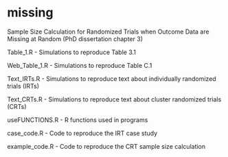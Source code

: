 # missing
Sample Size Calculation for Randomized Trials when Outcome Data are Missing at Random (PhD dissertation chapter 3)

Table_1.R - Simulations to reproduce Table 3.1

Web_Table_1.R - Simulations to reproduce Table C.1

Text_IRTs.R - Simulations to reproduce text about individually randomized trials (IRTs)

Text_CRTs.R - Simulations to reproduce text about cluster randomized trials (CRTs)

useFUNCTIONS.R - R functions used in programs

case_code.R - Code to reproduce the IRT case study

example_code.R - Code to reproduce the CRT sample size calculation
